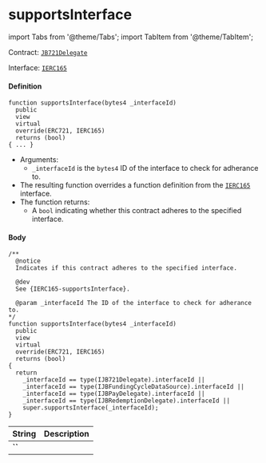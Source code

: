 # supportsInterface

import Tabs from '@theme/Tabs';
import TabItem from '@theme/TabItem';

Contract: [`JB721Delegate`](/dev/api/contracts/or-delegates/or-abstract/jb721delegate/)

Interface: [`IERC165`](https://docs.openzeppelin.com/contracts/2.x/api/introspection#IERC165)

<Tabs>
<TabItem value="Step by step" label="Step by step">

#### Definition

```
function supportsInterface(bytes4 _interfaceId)
  public
  view
  virtual
  override(ERC721, IERC165)
  returns (bool)
{ ... }
```

- Arguments:
  - `_interfaceId` is the `bytes4` ID of the interface to check for adherance to.
- The resulting function overrides a function definition from the [`IERC165`](https://docs.openzeppelin.com/contracts/2.x/api/introspection#IERC165) interface.
- The function returns:
  - A `bool` indicating whether this contract adheres to the specified interface.

#### Body

</TabItem>

<TabItem value="Code" label="Code">

```
/**
  @notice
  Indicates if this contract adheres to the specified interface.

  @dev
  See {IERC165-supportsInterface}.

  @param _interfaceId The ID of the interface to check for adherance to.
*/
function supportsInterface(bytes4 _interfaceId)
  public
  view
  virtual
  override(ERC721, IERC165)
  returns (bool)
{
  return
    _interfaceId == type(IJB721Delegate).interfaceId ||
    _interfaceId == type(IJBFundingCycleDataSource).interfaceId ||
    _interfaceId == type(IJBPayDelegate).interfaceId ||
    _interfaceId == type(IJBRedemptionDelegate).interfaceId ||
    super.supportsInterface(_interfaceId);
}
```

</TabItem>

<TabItem value="Errors" label="Errors">

|String|Description|
|-|-|
|**``**||

</TabItem>

<TabItem value="Bug bounty" label="Bug bounty">

</TabItem>
</Tabs>

